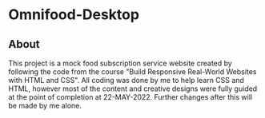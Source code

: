 # Omnifood-Desktop

## About
This project is a mock food subscription service website created by following the code from the course "Build Responsive Real-World Websites with HTML and CSS".
All coding was done by me to help learn CSS and HTML, however most of the content and creative designs were fully guided at the point of completion at 22-MAY-2022.
Further changes after this will be made by me alone.
